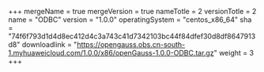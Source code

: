 +++
mergeName = true
mergeVersion = true
nameTotle = 2
versionTotle = 2
name = "ODBC"
version = "1.0.0"
operatingSystem = "centos_x86_64"
sha = "74f6f793d1d4d8ec412d4c3a743c41d7342103bc44f84dfef30d8df8647913d8"
downloadlink = "https://opengauss.obs.cn-south-1.myhuaweicloud.com/1.0.0/x86/openGauss-1.0.0-ODBC.tar.gz"
weight =  3
+++
